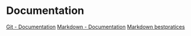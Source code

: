 # Documentation
[Git - Documentation](https://git-scm.com/doc)
[Markdown - Documentation](https://guides.github.com/features/mastering-markdown)
[Markdown bestpratices](https://www.markdownguide.org/basic-syntax/)

